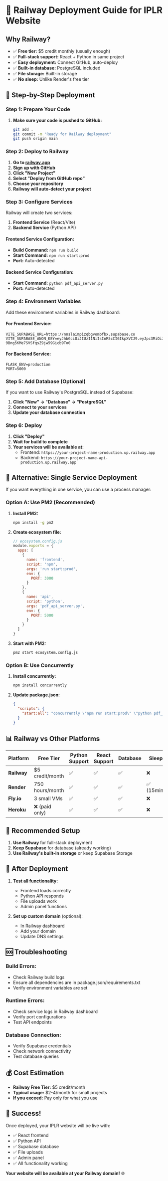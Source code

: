 # 🚂 Railway Deployment Guide for IPLR Website

## Why Railway?
- ✅ **Free tier:** $5 credit monthly (usually enough)
- ✅ **Full-stack support:** React + Python in same project
- ✅ **Easy deployment:** Connect GitHub, auto-deploy
- ✅ **Built-in database:** PostgreSQL included
- ✅ **File storage:** Built-in storage
- ✅ **No sleep:** Unlike Render's free tier

## 🚀 Step-by-Step Deployment

### Step 1: Prepare Your Code

1. **Make sure your code is pushed to GitHub:**
   ```bash
   git add .
   git commit -m "Ready for Railway deployment"
   git push origin main
   ```

### Step 2: Deploy to Railway

1. **Go to [railway.app](https://railway.app)**
2. **Sign up with GitHub**
3. **Click "New Project"**
4. **Select "Deploy from GitHub repo"**
5. **Choose your repository**
6. **Railway will auto-detect your project**

### Step 3: Configure Services

Railway will create two services:
1. **Frontend Service** (React/Vite)
2. **Backend Service** (Python API)

#### Frontend Service Configuration:
- **Build Command:** `npm run build`
- **Start Command:** `npm run start:prod`
- **Port:** Auto-detected

#### Backend Service Configuration:
- **Start Command:** `python pdf_api_server.py`
- **Port:** Auto-detected

### Step 4: Environment Variables

Add these environment variables in Railway dashboard:

#### For Frontend Service:
```
VITE_SUPABASE_URL=https://nnslaimpizqbgvombfbx.supabase.co
VITE_SUPABASE_ANON_KEY=eyJhbGciOiJIUzI1NiIsInR5cCI6IkpXVCJ9.eyJpc3MiOiJzdXBhYmFzZSIsInJlZiI6Im5uc2xhaW1waXpxYmd2b21iZmJ4Iiwicm9sZSI6ImFub24iLCJpYXQiOjE3NTc0MDMwNzUsImV4cCI6MjA3Mjk3OTA3NX0.D9fw8Oqy4CRjR-9Bng5KMe7SVSfqsZ9jw59Gicb9To0
```

#### For Backend Service:
```
FLASK_ENV=production
PORT=5000
```

### Step 5: Add Database (Optional)

If you want to use Railway's PostgreSQL instead of Supabase:

1. **Click "New" → "Database" → "PostgreSQL"**
2. **Connect to your services**
3. **Update your database connection**

### Step 6: Deploy

1. **Click "Deploy"**
2. **Wait for build to complete**
3. **Your services will be available at:**
   - Frontend: `https://your-project-name-production.up.railway.app`
   - Backend: `https://your-project-name-api-production.up.railway.app`

## 🔧 Alternative: Single Service Deployment

If you want everything in one service, you can use a process manager:

### Option A: Use PM2 (Recommended)

1. **Install PM2:**
   ```bash
   npm install -g pm2
   ```

2. **Create ecosystem file:**
   ```javascript
   // ecosystem.config.js
   module.exports = {
     apps: [
       {
         name: 'frontend',
         script: 'npm',
         args: 'run start:prod',
         env: {
           PORT: 3000
         }
       },
       {
         name: 'api',
         script: 'python',
         args: 'pdf_api_server.py',
         env: {
           PORT: 5000
         }
       }
     ]
   }
   ```

3. **Start with PM2:**
   ```bash
   pm2 start ecosystem.config.js
   ```

### Option B: Use Concurrently

1. **Install concurrently:**
   ```bash
   npm install concurrently
   ```

2. **Update package.json:**
   ```json
   {
     "scripts": {
       "start:all": "concurrently \"npm run start:prod\" \"python pdf_api_server.py\""
     }
   }
   ```

## 📊 Railway vs Other Platforms

| Platform | Free Tier | Python Support | React Support | Database | Sleep |
|----------|-----------|----------------|---------------|----------|-------|
| **Railway** | $5 credit/month | ✅ | ✅ | ✅ | ❌ |
| **Render** | 750 hours/month | ✅ | ✅ | ✅ | ✅ (15min) |
| **Fly.io** | 3 small VMs | ✅ | ✅ | ✅ | ❌ |
| **Heroku** | ❌ (paid only) | ✅ | ✅ | ✅ | ❌ |

## 🎯 Recommended Setup

1. **Use Railway** for full-stack deployment
2. **Keep Supabase** for database (already working)
3. **Use Railway's built-in storage** or keep Supabase Storage

## 🔄 After Deployment

1. **Test all functionality:**
   - Frontend loads correctly
   - Python API responds
   - File uploads work
   - Admin panel functions

2. **Set up custom domain** (optional):
   - In Railway dashboard
   - Add your domain
   - Update DNS settings

## 🆘 Troubleshooting

### Build Errors:
- Check Railway build logs
- Ensure all dependencies are in package.json/requirements.txt
- Verify environment variables are set

### Runtime Errors:
- Check service logs in Railway dashboard
- Verify port configurations
- Test API endpoints

### Database Connection:
- Verify Supabase credentials
- Check network connectivity
- Test database queries

## 💰 Cost Estimation

- **Railway Free Tier:** $5 credit/month
- **Typical usage:** $2-4/month for small projects
- **If you exceed:** Pay only for what you use

## 🎉 Success!

Once deployed, your IPLR website will be live with:
- ✅ React frontend
- ✅ Python API
- ✅ Supabase database
- ✅ File uploads
- ✅ Admin panel
- ✅ All functionality working

**Your website will be available at your Railway domain!** 🌐
